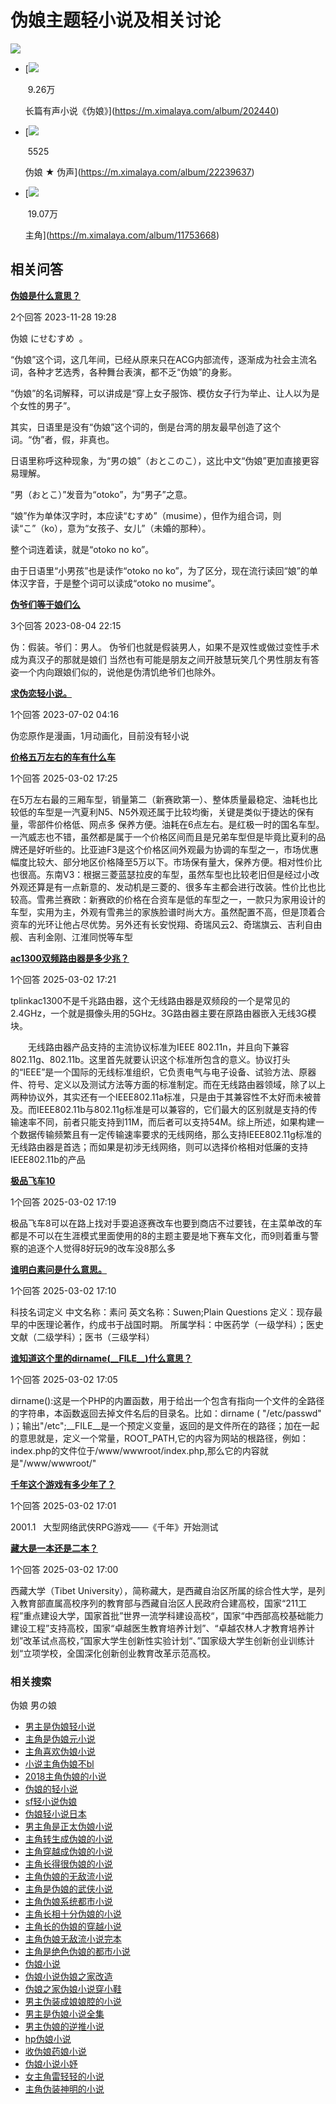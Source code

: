 # 伪娘主题轻小说及相关讨论

[![](https://imagev2.xmcdn.com/storages/4fab-audiofreehighqps/6F/A2/CKwRIJEFA4mXAAArcgDePsCY.png)](https://m.ximalaya.com)

-   [![](//imagev2.xmcdn.com/group3/M02/0F/E6/wKgDslILpsmiANC8AACd1ZpkPXI483.jpg!op_type=5&device_type=ios&name=web_meduim&upload_type=cover)
    
     9.26万
    
    长篇有声小说《伪娘》](https://m.ximalaya.com/album/202440)
-   [![](//imagev2.xmcdn.com/group57/M02/C3/DE/wKgLd1yXI1zSA6BJAAGVsKRfYKw571.jpg!op_type=5&device_type=ios&name=web_meduim&upload_type=cover)
    
     5525
    
    伪娘 ★ 伪声](https://m.ximalaya.com/album/22239637)
-   [![](//imagev2.xmcdn.com/group35/M03/89/64/wKgJnFoZkMqhZBEGAAKI-asQ8l4749.jpg!op_type=5&device_type=ios&name=web_meduim&upload_type=cover)
    
     19.07万
    
    主角](https://m.ximalaya.com/album/11753668)

## 相关问答

**[伪娘是什么意思？](/ask/q11164796)**

2个回答 2023-11-28 19:28

伪娘 にせむすめ  。

“伪娘”这个词，这几年间，已经从原来只在ACG内部流传，逐渐成为社会主流名词，各种才艺选秀，各种舞台表演，都不乏“伪娘”的身影。

“伪娘”的名词解释，可以讲成是“穿上女子服饰、模仿女子行为举止、让人以为是个女性的男子”。

其实，日语里是没有“伪娘”这个词的，倒是台湾的朋友最早创造了这个词。“伪”者，假，非真也。

日语里称呼这种现象，为“男の娘”（おとこのこ），这比中文“伪娘”更加直接更容易理解。

“男（おとこ）”发音为“otoko”，为“男子”之意。

“娘”作为单体汉字时，本应读“むすめ”（musime），但作为组合词，则读“こ”（ko），意为“女孩子、女儿”（未婚的那种）。

整个词连着读，就是“otoko no ko”。

由于日语里“小男孩”也是读作“otoko no ko”，为了区分，现在流行读回“娘”的单体汉字音，于是整个词可以读成“otoko no musime”。

**[伪爷们等于娘们么](/ask/q9294905)**

3个回答 2023-08-04 22:15

伪：假装。爷们：男人。 伪爷们也就是假装男人，如果不是双性或做过变性手术成为真汉子的那就是娘们 当然也有可能是朋友之间开肢慧玩笑几个男性朋友有答姿一个内向跟娘们似的，说他是伪清饥绝爷们也除外。

**[求伪恋轻小说。](/ask/q9005578)**

1个回答 2023-07-02 04:16

伪恋原作是漫画，1月动画化，目前没有轻小说

**[价格五万左右的车有什么车](/ask/q15050290)**

1个回答 2025-03-02 17:25

在5万左右最的三厢车型，销量第二（新赛欧第一）、整体质量最稳定、油耗也比较低的车型是一汽夏利N5、N5外观还属于比较均衡，关键是类似于捷达的保有量，零部件价格低、网点多 保养方便。油耗在6点左右。是红极一时的国名车型。一汽威志也不错，虽然都是属于一个价格区间而且是兄弟车型但是毕竟比夏利的品牌还是好听些的。比亚迪F3是这个价格区间外观最为协调的车型之一，市场优惠幅度比较大、部分地区价格降至5万以下。市场保有量大，保养方便。相对性价比也很高。东南V3：根据三菱蓝瑟拉皮的车型，虽然车型也比较老旧但是经过小改外观还算是有一点新意的、发动机是三菱的、很多车主都会进行改装。性价比也比较高。雪弗兰赛欧：新赛欧的价格在合资车是低的车型之一，一款只为家用设计的车型，实用为主，外观有雪弗兰的家族脸谱时尚大方。虽然配置不高，但是顶着合资车的光环让他占尽优势。另外还有长安悦翔、奇瑞风云2、奇瑞旗云、吉利自由舰、吉利金刚、江淮同悦等车型

**[ac1300双频路由器是多少兆？](/ask/q15050288)**

1个回答 2025-03-02 17:21

tplinkac1300不是千兆路由器，这个无线路由器是双频段的一个是常见的2.4GHz，一个就是摄像头用的5GHz。3G路由器主要在原路由器嵌入无线3G模块。

　　无线路由器产品支持的主流协议标准为IEEE 802.11n，并且向下兼容802.11g、802.11b。这里首先就要认识这个标准所包含的意义。协议打头的“IEEE”是一个国际的无线标准组织，它负责电气与电子设备、试验方法、原器件、符号、定义以及测试方法等方面的标准制定。而在无线路由器领域，除了以上两种协议外，其实还有一个IEEE802.11a标准，只是由于其兼容性不太好而未被普及。而IEEE802.11b与802.11g标准是可以兼容的，它们最大的区别就是支持的传输速率不同，前者只能支持到11M，而后者可以支持54M。综上所述，如果构建一个数据传输频繁且有一定传输速率要求的无线网络，那么支持IEEE802.11g标准的无线路由器是首选；而如果是初涉无线网络，则可以选择价格相对低廉的支持IEEE802.11b的产品

**[极品飞车10](/ask/q15050286)**

1个回答 2025-03-02 17:19

极品飞车8可以在路上找对手耍追逐赛改车也要到商店不过要钱，在主菜单改的车都是不可以在生涯模式里面使用的8的主题主要是地下赛车文化，而9则着重与警察的追逐个人觉得8好玩9的改车没8那么多

**[谁明白素问是什么意思。](/ask/q15050280)**

1个回答 2025-03-02 17:10

科技名词定义 中文名称：素问 英文名称：Suwen;Plain Questions 定义：现存最早的中医理论著作，约成书于战国时期。 所属学科：中医药学（一级学科）；医史文献（二级学科）；医书（三级学科）

**[谁知道这个里的dirname(\_\_FILE\_\_)什么意思？](/ask/q15050277)**

1个回答 2025-03-02 17:05

dirname():这是一个PHP的内置函数，用于给出一个包含有指向一个文件的全路径的字符串，本函数返回去掉文件名后的目录名。比如：dirname ( "/etc/passwd" )；输出"/etc";\_\_FILE\_\_是一个预定义变量，返回的是文件所在的路径；加在一起的意思就是，定义一个常量，ROOT\_PATH,它的内容为网站的根路径，例如：index.php的文件位于/www/wwwroot/index.php,那么它的内容就是"/www/wwwroot/"

**[千年这个游戏有多少年了？](/ask/q15050274)**

1个回答 2025-03-02 17:01

2001.1   大型网络武侠RPG游戏——《千年》开始测试

**[藏大是一本还是二本？](/ask/q15050273)**

1个回答 2025-03-02 17:00

西藏大学（Tibet University），简称藏大，是西藏自治区所属的综合性大学，是列入教育部直属高校序列的教育部与西藏自治区人民政府合建高校，国家“211工程”重点建设大学，国家首批”世界一流学科建设高校“，国家“中西部高校基础能力建设工程”支持高校，国家“卓越医生教育培养计划”、“卓越农林人才教育培养计划”改革试点高校，”国家大学生创新性实验计划“、”国家级大学生创新创业训练计划“立项学校，全国深化创新创业教育改革示范高校。

### 相关搜索
伪娘 男の娘
-   [男主是伪娘轻小说](https://m.ximalaya.com/ask/t932810)
-   [主角是伪娘元小说](https://m.ximalaya.com/ask/t1084925)
-   [主角喜欢伪娘小说](https://m.ximalaya.com/ask/t960504)
-   [小说主角伪娘不bl](https://m.ximalaya.com/ask/t1056088)
-   [2018主角伪娘的小说](https://m.ximalaya.com/ask/t1263536)
-   [伪娘的轻小说](https://m.ximalaya.com/ask/t1171773)
-   [sf轻小说伪娘](https://m.ximalaya.com/ask/t943530)
-   [伪娘轻小说日本](https://m.ximalaya.com/ask/t1230739)
-   [男主角是正太伪娘小说](https://m.ximalaya.com/ask/t1029088)
-   [主角转生成伪娘的小说](https://m.ximalaya.com/ask/t1222783)
-   [主角穿越成伪娘的小说](https://m.ximalaya.com/ask/t1233659)
-   [主角长得很伪娘的小说](https://m.ximalaya.com/ask/t903334)
-   [主角伪娘的无敌流小说](https://m.ximalaya.com/ask/t1230070)
-   [主角是伪娘的武侠小说](https://m.ximalaya.com/ask/t1265679)
-   [主角伪娘系统都市小说](https://m.ximalaya.com/ask/t914970)
-   [主角长相十分伪娘的小说](https://m.ximalaya.com/ask/t1044716)
-   [主角长的伪娘的穿越小说](https://m.ximalaya.com/ask/t1052901)
-   [主角伪娘无敌流小说完本](https://m.ximalaya.com/ask/t734320)
-   [主角是绝色伪娘的都市小说](https://m.ximalaya.com/ask/t1084423)
-   [伪娘小说](https://m.ximalaya.com/ask/t761995)
-   [伪娘小说伪娘之家改造](https://m.ximalaya.com/ask/t1221209)
-   [伪娘之家伪娘小说穿小鞋](https://m.ximalaya.com/ask/t859541)
-   [男主伪装成娘娘腔的小说](https://m.ximalaya.com/ask/t782858)
-   [男主是伪娘小说全集](https://m.ximalaya.com/ask/t1177864)
-   [男主伪娘的逆推小说](https://m.ximalaya.com/ask/t814331)
-   [hp伪娘小说](https://m.ximalaya.com/ask/t904162)
-   [收伪娘药娘小说](https://m.ximalaya.com/ask/t992233)
-   [伪娘小说小妤](https://m.ximalaya.com/ask/t1119873)
-   [女主角雷轻轻的小说](https://m.ximalaya.com/ask/t1794195)
-   [主角伪装神明的小说](https://m.ximalaya.com/ask/t702953)
